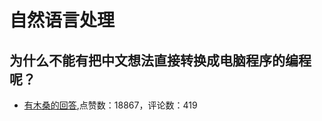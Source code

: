 #  自然语言处理 
## 为什么不能有把中文想法直接转换成电脑程序的编程呢？
- [有木桑的回答](https://www.zhihu.com/question/429150333/answer/1568405390),点赞数：18867，评论数：419
